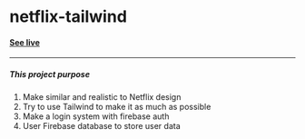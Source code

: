 <h1>netflix-tailwind</h1>
 
<a href="https://netfix-yt.web.app/" target="_blank"><h4>See live </h4></a>
 <hr/>

 <h5>This project purpose</h5>
 <ol>
   <li>Make similar and realistic to Netflix design</li>
   <li>Try to use Tailwind to make it as much as possible</li>
   <li>Make a login system with firebase auth</li>
   <li>User Firebase database to store user data</li>
 </ol>
